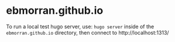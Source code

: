 # ebmorran.github.io


To run a local test hugo server, use:
`hugo server` inside of the `ebmorran.github.io` directory, then connect to
http://localhost:1313/
